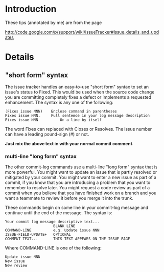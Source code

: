 # Introduction #

These tips (annotated by me) are from the page

http://code.google.com/p/support/wiki/IssueTracker#Issue_details_and_updates

# Details #

## "short form" syntax ##

The issue tracker handles an easy-to-use "short form" syntax to set an issue's status to Fixed. This would be used when the source code change you are committing completely fixes a defect or implements a requested enhancement. The syntax is any one of the following:

```
(Fixes issue NNN)	 Enclose command in parentheses
Fixes issue NNN.	 Full sentence in your log message description
Fixes issue NNN	         On a line by itself
```

The word Fixes can replaced with Closes or Resolves. The issue number can have a leading pound-sign (#) or not.

**Just mix the above text in with your normal commit comment.**

### multi-line "long form" syntax ###

The other commit-log commands use a multi-line "long form" syntax that is more powerful. You might want to update an issue that is partly resolved or mitigated by your commit. You might want to enter a new issue as part of a commit, if you know that you are introducing a problem that you want to remember to resolve later. You might request a code review as part of a commit when you believe that you have finished work on a branch and you want a teammate to review it before you merge it into the trunk.

These commands begin on some line in your commit-log message and continue until the end of the message. The syntax is:

```
Your commit log message descriptive text...
                      BLANK LINE
COMMAND-LINE          e.g. Update issue NNN
ISSUE-FIELD-UPDATE+   OPTIONAL
COMMENT-TEXT...       THIS TEXT APPEARS ON THE ISSUE PAGE
```

Where COMMAND-LINE is one of the following:

```
Update issue NNN
New issue
New review
```